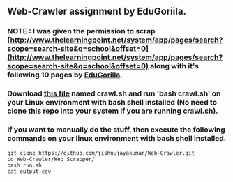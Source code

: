 ## Web-Crawler assignment by EduGoriila.
### NOTE : I was given the permission to scrap [http://www.thelearningpoint.net/system/app/pages/search?scope=search-site&q=school&offset=0](http://www.thelearningpoint.net/system/app/pages/search?scope=search-site&q=school&offset=0) along with it's following 10 pages by [EduGorilla](https://edugorilla.com/). 
### Download [this file](https://drive.google.com/open?id=0B92OA582_n-wRXpGM0xXUTZhRWUzY3pLYkhSQ0tnWmU5a25j) named crawl.sh and run 'bash crawl.sh' on your Linux environment with bash shell installed (No need to clone this repo into your system if you are running crawl.sh).

### If you want to manually do the stuff, then execute the following commands on your linux environment with bash shell installed.

```shell
git clone https://github.com/jishnujayakumar/Web-Crawler.git
cd Web-Crawler/Web_Scrapper/
bash run.sh
cat output.csv
